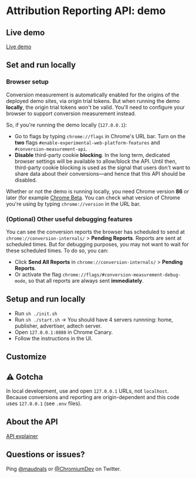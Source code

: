 # Attribution Reporting API: demo

## Live demo

[Live demo](https://goo.gle/sppi-devrel-eventlevel)

## Set and run locally

### Browser setup

Conversion measurement is automatically enabled for the origins of the deployed demo sites, via origin trial tokens.
But when running the demo **locally**, the origin trial tokens won't be valid. You'll need to configure your browser to support conversion measurement instead.

So, if you're running the demo locally (`127.0.0.1`):

- Go to flags by typing `chrome://flags` in Chrome's URL bar. Turn on the **two** flags `#enable-experimental-web-platform-features` and `#conversion-measurement-api`.
- **Disable** third-party cookie **blocking**. In the long term, dedicated browser settings will be available to allow/block the API. Until then, third-party cookie blocking is used as the signal that users don't want to share data about their conversions—and hence that this API should be disabled.

Whether or not the demo is running locally, you need Chrome version **86** or later (for example [Chrome Beta](https://www.google.com/chrome/beta/).
You can check what version of Chrome you're using by typing `chrome://version` in the URL bar.

### (Optional) Other useful debugging features

You can see the conversion reports the browser has scheduled to send at `chrome://conversion-internals/` > **Pending Reports**.
Reports are sent at scheduled times. But for debugging purposes, you may not want to wait for these scheduled times.
To do so, you can:

- Click **Send All Reports** in `chrome://conversion-internals/` > **Pending Reports**.
- Or activate the flag `chrome://flags/#conversion-measurement-debug-mode`, so that all reports are always sent **immediately**.

## Setup and run locally

- Run `sh ./init.sh`
- Run `sh ./start.sh` -> You should have 4 servers runnning: home, publisher, advertiser, adtech server.
- Open `127.0.0.1:8080` in Chrome Canary.
- Follow the instructions in the UI.

## Customize

## ⚠️ Gotcha

In local development, use and open `127.0.0.1` URLs, not `localhost`. Because conversions and reporting are origin-dependent and this code uses `127.0.0.1` (see `.env` files).

## About the API

[API explainer](https://github.com/WICG/conversion-measurement-api)

## Questions or issues?

Ping [@maudnals](https://twitter.com/maudnals) or [@ChromiumDev](https://twitter.com/ChromiumDev) on Twitter.
